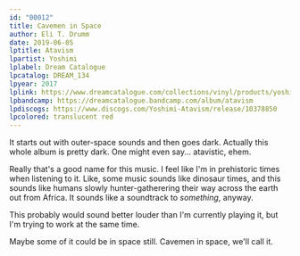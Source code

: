 ```yaml
---
id: "00012"
title: Cavemen in Space
author: Eli T. Drumm
date: 2019-06-05
lptitle: Atavism
lpartist: Yoshimi
lplabel: Dream Catalogue
lpcatalog: DREAM_134
lpyear: 2017
lplink: https://www.dreamcatalogue.com/collections/vinyl/products/yoshimi-atavism-12-red-vinyl-limited-edition
lpbandcamp: https://dreamcatalogue.bandcamp.com/album/atavism
lpdiscogs: https://www.discogs.com/Yoshimi-Atavism/release/10378850
lpcolored: translucent red
---
```



It starts out with outer-space sounds and then goes dark.
Actually this whole album is pretty dark. One might even say... atavistic, ehem.

Really that's a good name for this music.
I feel like I'm in prehistoric times when listening to it.
Like, some music sounds like dinosaur times, and this sounds like humans
slowly hunter-gatherering their way across the earth out from Africa.
It sounds like a soundtrack to *something*, anyway.

This probably would sound better louder than I'm currently playing it, but I'm trying to work
at the same time.

Maybe some of it could be in space still. Cavemen in space, we'll call it.
